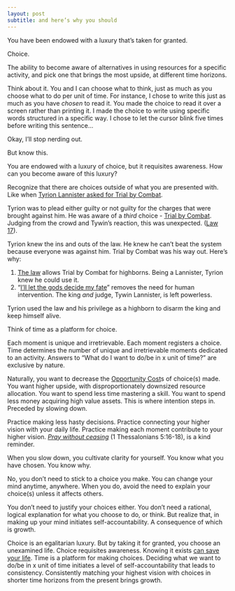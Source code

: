 ```yaml
---
layout: post
subtitle: and here’s why you should
---
```

You have been endowed with a luxury that’s taken for granted. 

Choice.

The ability to become aware of alternatives in using resources for a specific activity, and pick one that brings the most upside, at different time horizons.

Think about it. You and I can choose what to think, just as much as you choose what to do per unit of time. For instance, I chose to write this just as much as you have *chosen* to read it. You made the choice to read it over a screen rather than printing it. I made the choice to write using specific words structured in a specific way. I chose to let the cursor blink five times before writing this sentence...

Okay, I’ll stop nerding out.

But know this.

You are endowed with a luxury of choice, but it requisites awareness. How can you become aware of this luxury?

Recognize that there are choices outside of what you are presented with. Like when [Tyrion Lannister asked for Trial by Combat](https://www.youtube.com/watch?v=TCcDm2fGKXI).

Tyrion was to plead either guilty or not guilty for the charges that were brought against him. He was aware of a *third* choice - [Trial by Combat](https://awoiaf.westeros.org/index.php/Trial_by_combat). Judging from the crowd and Tywin’s reaction, this was unexpected. ([Law 17](https://mubashirali6864.medium.com/the-17th-law-of-power-be-unpredictable-64a199b66c6e)).

Tyrion knew the ins and outs of the law. He knew he can’t beat the system because everyone was against him. Trial by Combat was his way out. Here’s why:
1. [The law](https://awoiaf.westeros.org/index.php/Trial_by_combat) allows Trial by Combat for highborns. Being a Lannister, Tyrion knew he could use it.
2. “[I’ll let the gods decide my fate](https://youtu.be/TCcDm2fGKXI?t=148)” removes the need for human intervention. The king *and* judge, Tywin Lannister, is left powerless.

Tyrion used the law and his privilege as a highborn to disarm the king and keep himself alive.

Think of time as a platform for choice.

Each moment is unique and irretrievable. Each moment registers a choice. Time determines the number of unique and irretrievable moments dedicated to an activity. Answers to “What do I want to do/be in x unit of time?” are exclusive by nature. 

Naturally, you want to decrease the [Opportunity Cost](https://www.investopedia.com/terms/o/opportunitycost.asp)s of choice(s) made. You want higher upside, with disproportionately downsized resource allocation. You want to spend less time mastering a skill. You want to spend less money acquiring high value assets. This is where intention steps in. Preceded by slowing down.

Practice making less hasty decisions. Practice connecting your higher vision with your daily life. Practice making each moment contribute to your higher vision. [*Pray without ceasing*](https://discoveringprayer.com/blog/7-ways-to-learn-to-pray-without-ceasing) (1 Thessalonians 5:16-18), is a kind reminder. 

When you slow down, you cultivate clarity for yourself. You know what you have chosen. You know why. 

No, you don’t need to stick to a choice you make. You can change your mind anytime, anywhere. When you do, avoid the need to explain your choice(s) unless it affects others. 

You don’t need to justify your choices either. You don’t need a rational, logical explanation for what you choose to do, or think. But realize that, in making up your mind initiates self-accountability. A consequence of which is growth.

Choice is an egalitarian luxury. But by taking it for granted, you choose an unexamined life. Choice requisites awareness. Knowing it exists [can save your life](https://youtu.be/TCcDm2fGKXI?t=148). Time is a platform for making choices. Deciding what we want to do/be in x unit of time initiates a level of self-accountability that leads to consistency. Consistently matching your highest vision with choices in shorter time horizons from the present brings growth.
